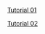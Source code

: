[Tutorial 01](https://ichris4.github.io/Makerstime-Drone/Tutorial_01_Eng.html)

[Tutorial 02](https://ichris4.github.io/Makerstime-Drone/Tutorial_02_Eng.html)

